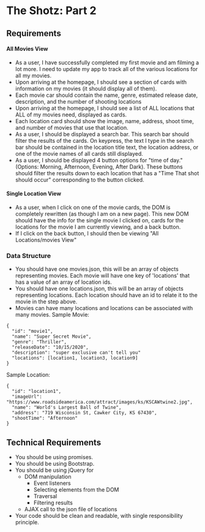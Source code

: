 # The Shotz: Part 2

## Requirements

#### All Movies View
- As a user, I have successfully completed my first movie and am filming a lot more.  I need to update my app to track all of the various locations for all my movies.
- Upon arriving at the homepage, I should see a section of cards with information on my movies (it should display all of them).
- Each movie car should contain the name, genre, estimated release date, description, and the number of shooting locations
- Upon arriving at the homepage, I should see a list of ALL locations that ALL of my movies need, displayed as cards.
- Each location card should show the image, name, address, shoot time, and number of movies that use that location.
- As a user, I should be displayed a search bar. This search bar should filter the results of the cards. On keypress, the text I type in the search bar should be contained in the location title text, the location address, or one of the movie names of all cards still displayed.
- As a user, I should be displayed 4 button options for "time of day." (Options: Morning, Afternoon, Evening, After Dark). These buttons should filter the results down to each location that has a "Time That shot should occur" corresponding to the button clicked.

#### Single Location View
- As a user, when I click on one of the movie cards, the DOM is completely rewritten (as though I am on a new page). This new DOM should have the info for the single movie I clicked on, cards for the locations for the movie I am currently viewing, and a back button.
- If I click on the back button, I should then be viewing "All Locations/movies View"

### Data Structure
- You should have one movies.json, this will be an array of objects representing movies. Each movie will have one key of 'locations' that has a value of an array of location ids.
- You should have one locations.json, this will be an array of objects representing locations. Each location should have an id to relate it to the movie in the step above.
- Movies can have many locations and locations can be associated with many movies.
Sample Movie:

```
{
  "id": "movie1",
  "name": "Super Secret Movie",
  "genre": "Thriller",
  "releaseDate": "10/15/2020",
  "description": "super exclusive can't tell you"
  "locations": [location1, location3, location9]
}

```

Sample Location:
```
{
  "id": "location1",
  "imageUrl": "https://www.roadsideamerica.com/attract/images/ks/KSCAWtwine2.jpg",
  "name": "World's Largest Ball of Twine",
  "address": "719 Wisconsin St, Cawker City, KS 67430",
  "shootTime": "Afternoon"
}
```


## Technical Requirements

- You should be using promises.
- You should be using Bootstrap.
- You should be using jQuery for
  - DOM manipulation
    - Event listeners
    - Selecting elements from the DOM
    - Traversal
    - Filtering results
  - AJAX call to the json file of locations
- Your code should be clean and readable, with single responsibility principle.

